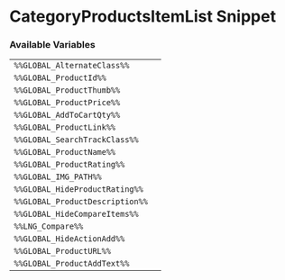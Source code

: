 # CategoryProductsItemList Snippet

### Available Variables
|||
|---|---|
| `%%GLOBAL_AlternateClass%%` |
| `%%GLOBAL_ProductId%%` |
| `%%GLOBAL_ProductThumb%%` |
| `%%GLOBAL_ProductPrice%%` |
| `%%GLOBAL_AddToCartQty%%` |
| `%%GLOBAL_ProductLink%%` |
| `%%GLOBAL_SearchTrackClass%%` |
| `%%GLOBAL_ProductName%%` |
| `%%GLOBAL_ProductRating%%` |
| `%%GLOBAL_IMG_PATH%%` |
| `%%GLOBAL_HideProductRating%%` |
| `%%GLOBAL_ProductDescription%%` |
| `%%GLOBAL_HideCompareItems%%` |
| `%%LNG_Compare%%` |
| `%%GLOBAL_HideActionAdd%%` |
| `%%GLOBAL_ProductURL%%` |
| `%%GLOBAL_ProductAddText%%` |
